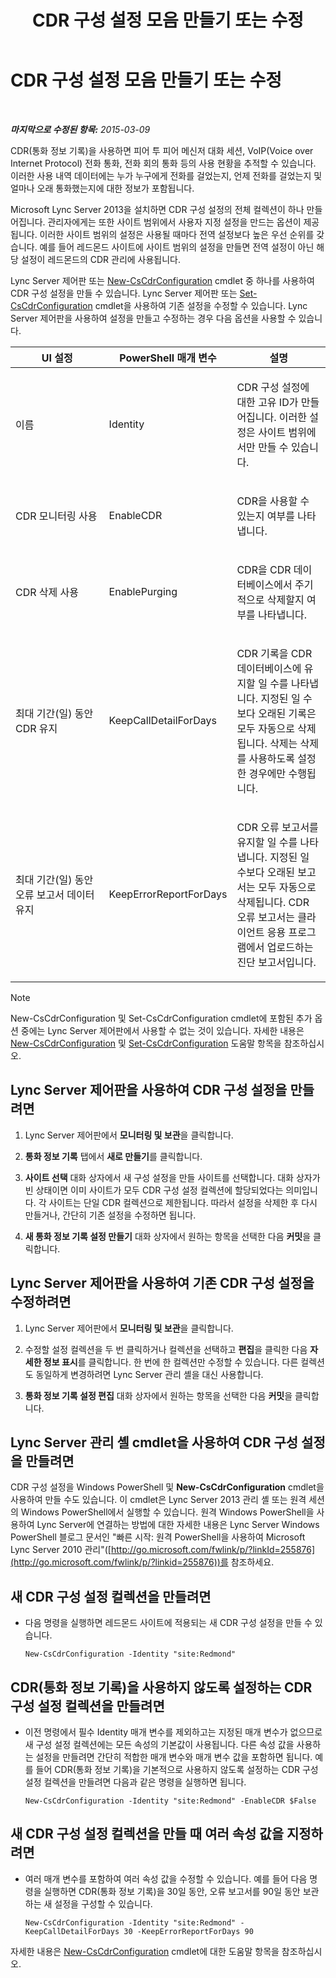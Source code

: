 ﻿---
title: CDR 구성 설정 모음 만들기 또는 수정
TOCTitle: CDR 구성 설정 모음 만들기 또는 수정
ms:assetid: c830be5a-2a82-468d-9c46-d3fec0f79fd0
ms:mtpsurl: https://technet.microsoft.com/ko-kr/library/JJ721878(v=OCS.15)
ms:contentKeyID: 49885977
ms.date: 08/24/2015
mtps_version: v=OCS.15
ms.translationtype: HT
---

# CDR 구성 설정 모음 만들기 또는 수정

 

_**마지막으로 수정된 항목:** 2015-03-09_

CDR(통화 정보 기록)을 사용하면 피어 투 피어 메신저 대화 세션, VoIP(Voice over Internet Protocol) 전화 통화, 전화 회의 통화 등의 사용 현황을 추적할 수 있습니다. 이러한 사용 내역 데이터에는 누가 누구에게 전화를 걸었는지, 언제 전화를 걸었는지 및 얼마나 오래 통화했는지에 대한 정보가 포함됩니다.

Microsoft Lync Server 2013을 설치하면 CDR 구성 설정의 전체 컬렉션이 하나 만들어집니다. 관리자에게는 또한 사이트 범위에서 사용자 지정 설정을 만드는 옵션이 제공됩니다. 이러한 사이트 범위의 설정은 사용될 때마다 전역 설정보다 높은 우선 순위를 갖습니다. 예를 들어 레드몬드 사이트에 사이트 범위의 설정을 만들면 전역 설정이 아닌 해당 설정이 레드몬드의 CDR 관리에 사용됩니다.

Lync Server 제어판 또는 [New-CsCdrConfiguration](https://docs.microsoft.com/en-us/powershell/module/skype/New-CsCdrConfiguration) cmdlet 중 하나를 사용하여 CDR 구성 설정을 만들 수 있습니다. Lync Server 제어판 또는 [Set-CsCdrConfiguration](https://docs.microsoft.com/en-us/powershell/module/skype/Set-CsCdrConfiguration) cmdlet을 사용하여 기존 설정을 수정할 수 있습니다. Lync Server 제어판을 사용하여 설정을 만들고 수정하는 경우 다음 옵션을 사용할 수 있습니다.


<table>
<colgroup>
<col style="width: 33%" />
<col style="width: 33%" />
<col style="width: 33%" />
</colgroup>
<thead>
<tr class="header">
<th>UI 설정</th>
<th>PowerShell 매개 변수</th>
<th>설명</th>
</tr>
</thead>
<tbody>
<tr class="odd">
<td><p>이름</p></td>
<td><p>Identity</p></td>
<td><p>CDR 구성 설정에 대한 고유 ID가 만들어집니다. 이러한 설정은 사이트 범위에서만 만들 수 있습니다.</p></td>
</tr>
<tr class="even">
<td><p>CDR 모니터링 사용</p></td>
<td><p>EnableCDR</p></td>
<td><p>CDR을 사용할 수 있는지 여부를 나타냅니다.</p></td>
</tr>
<tr class="odd">
<td><p>CDR 삭제 사용</p></td>
<td><p>EnablePurging</p></td>
<td><p>CDR을 CDR 데이터베이스에서 주기적으로 삭제할지 여부를 나타냅니다.</p></td>
</tr>
<tr class="even">
<td><p>최대 기간(일) 동안 CDR 유지</p></td>
<td><p>KeepCallDetailForDays</p></td>
<td><p>CDR 기록을 CDR 데이터베이스에 유지할 일 수를 나타냅니다. 지정된 일 수보다 오래된 기록은 모두 자동으로 삭제됩니다. 삭제는 삭제를 사용하도록 설정한 경우에만 수행됩니다.</p></td>
</tr>
<tr class="odd">
<td><p>최대 기간(일) 동안 오류 보고서 데이터 유지</p></td>
<td><p>KeepErrorReportForDays</p></td>
<td><p>CDR 오류 보고서를 유지할 일 수를 나타냅니다. 지정된 일 수보다 오래된 보고서는 모두 자동으로 삭제됩니다. CDR 오류 보고서는 클라이언트 응용 프로그램에서 업로드하는 진단 보고서입니다.</p></td>
</tr>
</tbody>
</table>



> [!NOTE]
> New-CsCdrConfiguration 및 Set-CsCdrConfiguration cmdlet에 포함된 추가 옵션 중에는 Lync Server 제어판에서 사용할 수 없는 것이 있습니다. 자세한 내용은 <A href="https://docs.microsoft.com/en-us/powershell/module/skype/New-CsCdrConfiguration">New-CsCdrConfiguration</A> 및 <A href="https://docs.microsoft.com/en-us/powershell/module/skype/Set-CsCdrConfiguration">Set-CsCdrConfiguration</A> 도움말 항목을 참조하십시오.



## Lync Server 제어판을 사용하여 CDR 구성 설정을 만들려면

1.  Lync Server 제어판에서 **모니터링 및 보관**을 클릭합니다.

2.  **통화 정보 기록** 탭에서 **새로 만들기**를 클릭합니다.

3.  **사이트 선택** 대화 상자에서 새 구성 설정을 만들 사이트를 선택합니다. 대화 상자가 빈 상태이면 이미 사이트가 모두 CDR 구성 설정 컬렉션에 할당되었다는 의미입니다. 각 사이트는 단일 CDR 컬렉션으로 제한됩니다. 따라서 설정을 삭제한 후 다시 만들거나, 간단히 기존 설정을 수정하면 됩니다.

4.  **새 통화 정보 기록 설정 만들기** 대화 상자에서 원하는 항목을 선택한 다음 **커밋**을 클릭합니다.

## Lync Server 제어판을 사용하여 기존 CDR 구성 설정을 수정하려면

1.  Lync Server 제어판에서 **모니터링 및 보관**을 클릭합니다.

2.  수정할 설정 컬렉션을 두 번 클릭하거나 컬렉션을 선택하고 **편집**을 클릭한 다음 **자세한 정보 표시**를 클릭합니다. 한 번에 한 컬렉션만 수정할 수 있습니다. 다른 컬렉션도 동일하게 변경하려면 Lync Server 관리 셸을 대신 사용합니다.

3.  **통화 정보 기록 설정 편집** 대화 상자에서 원하는 항목을 선택한 다음 **커밋**을 클릭합니다.

## Lync Server 관리 셸 cmdlet을 사용하여 CDR 구성 설정을 만들려면

CDR 구성 설정을 Windows PowerShell 및 **New-CsCdrConfiguration** cmdlet을 사용하여 만들 수도 있습니다. 이 cmdlet은 Lync Server 2013 관리 셸 또는 원격 세션의 Windows PowerShell에서 실행할 수 있습니다. 원격 Windows PowerShell을 사용하여 Lync Server에 연결하는 방법에 대한 자세한 내용은 Lync Server Windows PowerShell 블로그 문서인 "빠른 시작: 원격 PowerShell을 사용하여 Microsoft Lync Server 2010 관리"([http://go.microsoft.com/fwlink/p/?linkId=255876](http://go.microsoft.com/fwlink/p/?linkid=255876))를 참조하세요.

## 새 CDR 구성 설정 컬렉션을 만들려면

  - 다음 명령을 실행하면 레드몬드 사이트에 적용되는 새 CDR 구성 설정을 만들 수 있습니다.
    
        New-CsCdrConfiguration -Identity "site:Redmond"

## CDR(통화 정보 기록)을 사용하지 않도록 설정하는 CDR 구성 설정 컬렉션을 만들려면

  - 이전 명령에서 필수 Identity 매개 변수를 제외하고는 지정된 매개 변수가 없으므로 새 구성 설정 컬렉션에는 모든 속성의 기본값이 사용됩니다. 다른 속성 값을 사용하는 설정을 만들려면 간단히 적합한 매개 변수와 매개 변수 값을 포함하면 됩니다. 예를 들어 CDR(통화 정보 기록)을 기본적으로 사용하지 않도록 설정하는 CDR 구성 설정 컬렉션을 만들려면 다음과 같은 명령을 실행하면 됩니다.
    
        New-CsCdrConfiguration -Identity "site:Redmond" -EnableCDR $False

## 새 CDR 구성 설정 컬렉션을 만들 때 여러 속성 값을 지정하려면

  - 여러 매개 변수를 포함하여 여러 속성 값을 수정할 수 있습니다. 예를 들어 다음 명령을 실행하면 CDR(통화 정보 기록)을 30일 동안, 오류 보고서를 90일 동안 보관하는 새 설정을 구성할 수 있습니다.
    
        New-CsCdrConfiguration -Identity "site:Redmond" -KeepCallDetailForDays 30 -KeepErrorReportForDays 90

자세한 내용은 [New-CsCdrConfiguration](https://docs.microsoft.com/en-us/powershell/module/skype/New-CsCdrConfiguration) cmdlet에 대한 도움말 항목을 참조하십시오.

